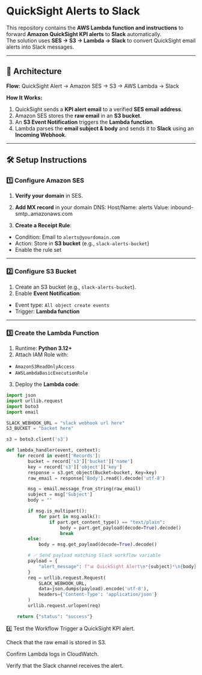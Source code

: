 # QuickSight Alerts to Slack

This repository contains the **AWS Lambda function and instructions** to forward **Amazon QuickSight KPI alerts** to **Slack** automatically.  
The solution uses **SES → S3 → Lambda → Slack** to convert QuickSight email alerts into Slack messages.

---

## 📌 Architecture

**Flow:**
QuickSight Alert → Amazon SES → S3 → AWS Lambda → Slack

**How It Works:**
1. QuickSight sends a **KPI alert email** to a verified **SES email address**.
2. Amazon SES stores the **raw email** in an **S3 bucket**.
3. An **S3 Event Notification** triggers the **Lambda function**.
4. Lambda parses the **email subject & body** and sends it to **Slack** using an **Incoming Webhook**.

---

## 🛠 Setup Instructions

### 1️⃣ Configure Amazon SES
1. **Verify your domain** in SES.
2. **Add MX record** in your domain DNS:
Host/Name: alerts
Value: inbound-smtp.<your-region>.amazonaws.com

3. **Create a Receipt Rule**:
- Condition: Email to `alerts@yourdomain.com`
- Action: Store in **S3 bucket** (e.g., `slack-alerts-bucket`)
- Enable the rule set

---

### 2️⃣ Configure S3 Bucket
1. Create an S3 bucket (e.g., `slack-alerts-bucket`).
2. Enable **Event Notification**:
- Event type: `All object create events`
- Trigger: **Lambda function**

---

### 3️⃣ Create the Lambda Function
1. Runtime: **Python 3.12+**
2. Attach IAM Role with:
- `AmazonS3ReadOnlyAccess`
- `AWSLambdaBasicExecutionRole`
3. Deploy the **Lambda code**:

```python
import json
import urllib.request
import boto3
import email

SLACK_WEBHOOK_URL = "slack webhook url here"
S3_BUCKET = "backet here"

s3 = boto3.client('s3')

def lambda_handler(event, context):
    for record in event['Records']:
        bucket = record['s3']['bucket']['name']
        key = record['s3']['object']['key']
        response = s3.get_object(Bucket=bucket, Key=key)
        raw_email = response['Body'].read().decode('utf-8')

        msg = email.message_from_string(raw_email)
        subject = msg['Subject']
        body = ""

        if msg.is_multipart():
            for part in msg.walk():
                if part.get_content_type() == "text/plain":
                    body = part.get_payload(decode=True).decode()
                    break
        else:
            body = msg.get_payload(decode=True).decode()

        # ✅ Send payload matching Slack workflow variable
        payload = {
            "alert_message": f"📊 QuickSight Alert\n*{subject}*\n{body}"
        }
        req = urllib.request.Request(
            SLACK_WEBHOOK_URL,
            data=json.dumps(payload).encode('utf-8'),
            headers={'Content-Type': 'application/json'}
        )
        urllib.request.urlopen(req)

    return {"status": "success"}

```
4️⃣ Test the Workflow
Trigger a QuickSight KPI alert.

Check that the raw email is stored in S3.

Confirm Lambda logs in CloudWatch.

Verify that the Slack channel receives the alert.


   


